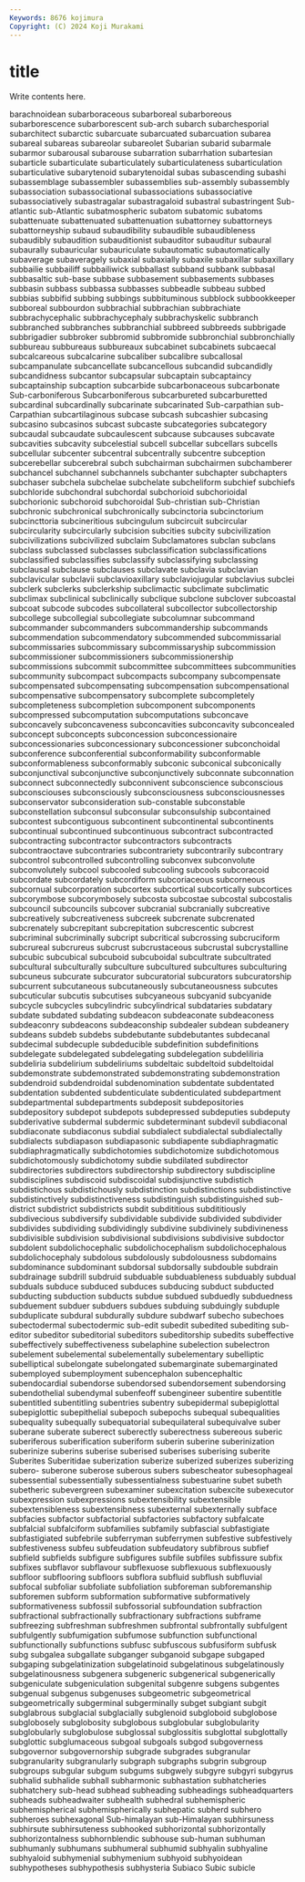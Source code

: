 ```yaml
---
Keywords: 8676 kojimura
Copyright: (C) 2024 Koji Murakami
---
```


# title

Write contents here.



barachnoidean subarboraceous subarboreal subarboreous subarborescence subarborescent sub-arch subarch subarchesporial subarchitect
subarctic subarcuate subarcuated subarcuation subarea subareal subareas subareolar subareolet Subarian
subarid subarmale subarmor subarousal subarouse subarration subarrhation subartesian subarticle subarticulate
subarticulately subarticulateness subarticulation subarticulative subarytenoid subarytenoidal subas subascending subashi subassemblage
subassembler subassemblies sub-assembly subassembly subassociation subassociational subassociations subassociative subassociatively subastragalar
subastragaloid subastral subastringent Sub-atlantic sub-Atlantic subatmospheric subatom subatomic subatoms subattenuate
subattenuated subattenuation subattorney subattorneys subattorneyship subaud subaudibility subaudible subaudibleness subaudibly
subaudition subauditionist subauditor subauditur subaural subaurally subauricular subauriculate subautomatic subautomatically
subaverage subaveragely subaxial subaxially subaxile subaxillar subaxillary subbailie subbailiff subbailiwick
subballast subband subbank subbasal subbasaltic sub-base subbase subbasement subbasements subbases
subbasin subbass subbassa subbasses subbeadle subbeau subbed subbias subbifid subbing
subbings subbituminous subblock subbookkeeper subboreal subbourdon subbrachial subbrachian subbrachiate subbrachycephalic
subbrachycephaly subbrachyskelic subbranch subbranched subbranches subbranchial subbreed subbreeds subbrigade subbrigadier
subbroker subbromid subbromide subbronchial subbronchially subbureau subbureaus subbureaux subcabinet subcabinets
subcaecal subcalcareous subcalcarine subcaliber subcalibre subcallosal subcampanulate subcancellate subcancellous subcandid
subcandidly subcandidness subcantor subcapsular subcaptain subcaptaincy subcaptainship subcaption subcarbide subcarbonaceous
subcarbonate Sub-carboniferous Subcarboniferous subcarbureted subcarburetted subcardinal subcardinally subcarinate subcarinated Sub-carpathian
sub-Carpathian subcartilaginous subcase subcash subcashier subcasing subcasino subcasinos subcast subcaste
subcategories subcategory subcaudal subcaudate subcaulescent subcause subcauses subcavate subcavities subcavity
subcelestial subcell subcellar subcellars subcells subcellular subcenter subcentral subcentrally subcentre
subception subcerebellar subcerebral subch subchairman subchairmen subchamberer subchancel subchannel subchannels
subchanter subchapter subchapters subchaser subchela subchelae subchelate subcheliform subchief subchiefs
subchloride subchondral subchordal subchorioid subchorioidal subchorionic subchoroid subchoroidal Sub-christian sub-Christian
subchronic subchronical subchronically subcinctoria subcinctorium subcincttoria subcineritious subcingulum subcircuit subcircular
subcircularity subcircularly subcision subcities subcity subcivilization subcivilizations subcivilized subclaim Subclamatores
subclan subclans subclass subclassed subclasses subclassification subclassifications subclassified subclassifies subclassify
subclassifying subclassing subclausal subclause subclauses subclavate subclavia subclavian subclavicular subclavii
subclavioaxillary subclaviojugular subclavius subclei subclerk subclerks subclerkship subclimactic subclimate subclimatic
subclimax subclinical subclinically subclique subclone subclover subcoastal subcoat subcode subcodes
subcollateral subcollector subcollectorship subcollege subcollegial subcollegiate subcolumnar subcommand subcommander subcommanders
subcommandership subcommands subcommendation subcommendatory subcommended subcommissarial subcommissaries subcommissary subcommissaryship subcommission
subcommissioner subcommissioners subcommissionership subcommissions subcommit subcommittee subcommittees subcommunities subcommunity subcompact
subcompacts subcompany subcompensate subcompensated subcompensating subcompensation subcompensational subcompensative subcompensatory subcomplete
subcompletely subcompleteness subcompletion subcomponent subcomponents subcompressed subcomputation subcomputations subconcave subconcavely
subconcaveness subconcavities subconcavity subconcealed subconcept subconcepts subconcession subconcessionaire subconcessionaries subconcessionary
subconcessioner subconchoidal subconference subconferential subconformability subconformable subconformableness subconformably subconic subconical
subconically subconjunctival subconjunctive subconjunctively subconnate subconnation subconnect subconnectedly subconnivent subconscience
subconscious subconsciouses subconsciously subconsciousness subconsciousnesses subconservator subconsideration sub-constable subconstable subconstellation
subconsul subconsular subconsulship subcontained subcontest subcontiguous subcontinent subcontinental subcontinents subcontinual
subcontinued subcontinuous subcontract subcontracted subcontracting subcontractor subcontractors subcontracts subcontraoctave subcontraries
subcontrariety subcontrarily subcontrary subcontrol subcontrolled subcontrolling subconvex subconvolute subconvolutely subcool
subcooled subcooling subcools subcoracoid subcordate subcordately subcordiform subcoriaceous subcorneous subcornual
subcorporation subcortex subcortical subcortically subcortices subcorymbose subcorymbosely subcosta subcostae subcostal
subcostalis subcouncil subcouncils subcover subcranial subcranially subcreative subcreatively subcreativeness subcreek
subcrenate subcrenated subcrenately subcrepitant subcrepitation subcrescentic subcrest subcriminal subcriminally subcript
subcritical subcrossing subcruciform subcrureal subcrureus subcrust subcrustaceous subcrustal subcrystalline subcubic
subcubical subcuboid subcuboidal subcultrate subcultrated subcultural subculturally subculture subcultured subcultures
subculturing subcuneus subcurate subcurator subcuratorial subcurators subcuratorship subcurrent subcutaneous subcutaneously
subcutaneousness subcutes subcuticular subcutis subcutises subcyaneous subcyanid subcyanide subcycle subcycles
subcylindric subcylindrical subdataries subdatary subdate subdated subdating subdeacon subdeaconate subdeaconess
subdeaconry subdeacons subdeaconship subdealer subdean subdeanery subdeans subdeb subdebs subdebutante
subdebutantes subdecanal subdecimal subdecuple subdeducible subdefinition subdefinitions subdelegate subdelegated subdelegating
subdelegation subdeliliria subdeliria subdelirium subdeliriums subdeltaic subdeltoid subdeltoidal subdemonstrate subdemonstrated
subdemonstrating subdemonstration subdendroid subdendroidal subdenomination subdentate subdentated subdentation subdented subdenticulate
subdenticulated subdepartment subdepartmental subdepartments subdeposit subdepositories subdepository subdepot subdepots subdepressed
subdeputies subdeputy subderivative subdermal subdermic subdeterminant subdevil subdiaconal subdiaconate subdiaconus
subdial subdialect subdialectal subdialectally subdialects subdiapason subdiapasonic subdiapente subdiaphragmatic subdiaphragmatically
subdichotomies subdichotomize subdichotomous subdichotomously subdichotomy subdie subdilated subdirector subdirectories subdirectors
subdirectorship subdirectory subdiscipline subdisciplines subdiscoid subdiscoidal subdisjunctive subdistich subdistichous subdistichously
subdistinction subdistinctions subdistinctive subdistinctively subdistinctiveness subdistinguish subdistinguished sub-district subdistrict subdistricts
subdit subdititious subdititiously subdivecious subdiversify subdividable subdivide subdivided subdivider subdivides
subdividing subdividingly subdivine subdivinely subdivineness subdivisible subdivision subdivisional subdivisions subdivisive
subdoctor subdolent subdolichocephalic subdolichocephalism subdolichocephalous subdolichocephaly subdolous subdolously subdolousness subdomains
subdominance subdominant subdorsal subdorsally subdouble subdrain subdrainage subdrill subdruid subduable
subduableness subduably subdual subduals subduce subduced subduces subducing subduct subducted
subducting subduction subducts subdue subdued subduedly subduedness subduement subduer subduers
subdues subduing subduingly subduple subduplicate subdural subdurally subdure subdwarf subecho
subechoes subectodermal subectodermic sub-edit subedit subedited subediting sub-editor subeditor subeditorial
subeditors subeditorship subedits subeffective subeffectively subeffectiveness subelaphine subelection subelectron subelement
subelemental subelementally subelementary subelliptic subelliptical subelongate subelongated subemarginate subemarginated subemployed
subemployment subencephalon subencephaltic subendocardial subendorse subendorsed subendorsement subendorsing subendothelial subendymal
subenfeoff subengineer subentire subentitle subentitled subentitling subentries subentry subepidermal subepiglottal
subepiglottic subepithelial subepoch subepochs subequal subequalities subequality subequally subequatorial subequilateral
subequivalve suber suberane suberate suberect suberectly suberectness subereous suberic suberiferous
suberification suberiform suberin suberine suberinization suberinize suberins suberise suberised suberises
suberising suberite Suberites Suberitidae suberization suberize suberized suberizes suberizing subero-
suberone suberose suberous subers subescheator subesophageal subessential subessentially subessentialness subestuarine
subet subeth subetheric subevergreen subexaminer subexcitation subexcite subexecutor subexpression subexpressions
subextensibility subextensible subextensibleness subextensibness subexternal subexternally subface subfacies subfactor subfactorial
subfactories subfactory subfalcate subfalcial subfalciform subfamilies subfamily subfascial subfastigiate subfastigiated
subfebrile subferryman subferrymen subfestive subfestively subfestiveness subfeu subfeudation subfeudatory subfibrous
subfief subfield subfields subfigure subfigures subfile subfiles subfissure subfix subfixes
subflavor subflavour subflexuose subflexuous subflexuously subfloor subflooring subfloors subflora subfluid
subflush subfluvial subfocal subfoliar subfoliate subfoliation subforeman subforemanship subforemen subform
subformation subformative subformatively subformativeness subfossil subfossorial subfoundation subfraction subfractional subfractionally
subfractionary subfractions subframe subfreezing subfreshman subfreshmen subfrontal subfrontally subfulgent subfulgently
subfumigation subfumose subfunction subfunctional subfunctionally subfunctions subfusc subfuscous subfusiform subfusk
subg subgalea subgallate subganger subganoid subgape subgaped subgaping subgelatinization subgelatinoid
subgelatinous subgelatinously subgelatinousness subgenera subgeneric subgenerical subgenerically subgeniculate subgeniculation subgenital
subgenre subgens subgentes subgenual subgenus subgenuses subgeometric subgeometrical subgeometrically subgerminal
subgerminally subget subgiant subgit subglabrous subglacial subglacially subglenoid subgloboid subglobose
subglobosely subglobosity subglobous subglobular subglobularity subglobularly subglobulose subglossal subglossitis subglottal
subglottally subglottic subglumaceous subgoal subgoals subgod subgoverness subgovernor subgovernorship subgrade
subgrades subgranular subgranularity subgranularly subgraph subgraphs subgrin subgroup subgroups subgular
subgum subgums subgwely subgyre subgyri subgyrus subhalid subhalide subhall subharmonic
subhastation subhatcheries subhatchery sub-head subhead subheading subheadings subheadquarters subheads subheadwaiter
subhealth subhedral subhemispheric subhemispherical subhemispherically subhepatic subherd subhero subheroes subhexagonal
Sub-himalayan sub-Himalayan subhirsuness subhirsute subhirsuteness subhooked subhorizontal subhorizontally subhorizontalness subhornblendic
subhouse sub-human subhuman subhumanly subhumans subhumeral subhumid subhyalin subhyaline subhyaloid
subhymenial subhymenium subhyoid subhyoidean subhypotheses subhypothesis subhysteria Subiaco Subic subicle
